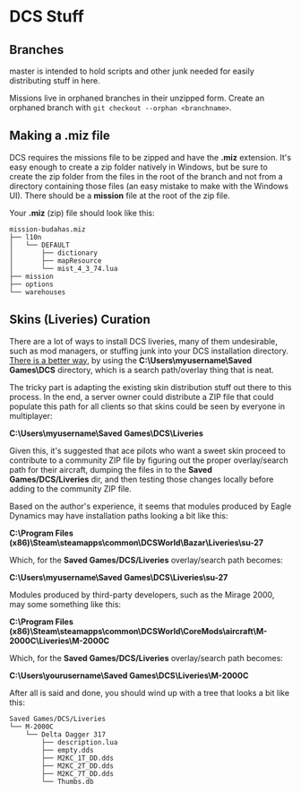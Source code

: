 # DCS Stuff

## Branches

master is intended to hold scripts and other junk needed for easily distributing stuff in here.

Missions live in orphaned branches in their unzipped form. Create an orphaned branch with
`git checkout --orphan <branchname>`.

## Making a .miz file

DCS requires the missions file to be zipped and have the **.miz** extension. It's easy enough to
create a zip folder natively in Windows, but be sure to create the zip folder from the files in
the root of the branch and not from a directory containing those files (an easy mistake to make
with the Windows UI). There should be a **mission** file at the root of the zip file.

Your **.miz** (zip) file should look like this:
```
mission-budahas.miz
├── l10n
│   └── DEFAULT
│       ├── dictionary
│       ├── mapResource
│       └── mist_4_3_74.lua
├── mission
├── options
└── warehouses
```

## Skins (Liveries) Curation

There are a lot of ways to install DCS liveries, many of them undesirable, such as mod managers, or stuffing junk into your DCS installation directory.  [There is a better way](https://forums.eagle.ru/showthread.php?t=190778), by using the **C:\Users\myusername\Saved Games\DCS**  directory, which is a search path/overlay thing that is neat.  

The tricky part is adapting the existing skin distribution stuff out there to this process.  In the end, a server owner could distribute a ZIP file that could populate this path for all clients so that skins could be seen by everyone in multiplayer:

**C:\Users\myusername\Saved Games\DCS\Liveries**

Given this, it's suggested that ace pilots who want a sweet skin proceed to contribute to a community ZIP file by figuring out the proper overlay/search path for their aircraft, dumping the files in to the **Saved Games/DCS/Liveries** dir, and then testing those changes locally before adding to the community ZIP file.  

Based on the author's experience, it seems that modules produced by Eagle Dynamics may have installation paths looking a bit like this:

**C:\Program Files (x86)\Steam\steamapps\common\DCSWorld\Bazar\Liveries\su-27**

Which, for the **Saved Games/DCS/Liveries** overlay/search path becomes:

**C:\Users\myusername\Saved Games\DCS\Liveries\su-27**

Modules produced by third-party developers, such as the Mirage 2000, may some something like this:

**C:\Program Files (x86)\Steam\steamapps\common\DCSWorld\CoreMods\aircraft\M-2000C\Liveries\M-2000C**

Which, for the **Saved Games/DCS/Liveries** overlay/search path becomes:

**C:\Users\yourusername\Saved Games\DCS\Liveries\M-2000C**

After all is said and done, you should wind up with a tree that looks a bit like this:

```
Saved Games/DCS/Liveries
└── M-2000C
    └── Delta Dagger 317
        ├── description.lua
        ├── empty.dds
        ├── M2KC_1T_DD.dds
        ├── M2KC_2T_DD.dds
        ├── M2KC_7T_DD.dds
        └── Thumbs.db
```
